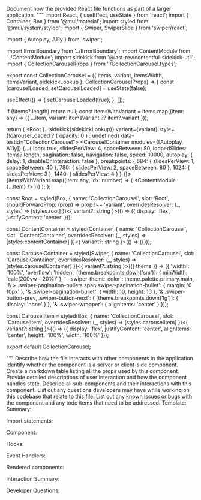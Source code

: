 Document how the provided React file functions as part of a larger application.
"""
import React, { useEffect, useState } from 'react';
import { Container, Box } from '@mui/material';
import styled from '@mui/system/styled';
import { Swiper, SwiperSlide } from 'swiper/react';

import { Autoplay, A11y } from 'swiper';

import ErrorBoundary from '../ErrorBoundary';
import ContentModule from '../ContentModule';
import sidekick from '@last-rev/contentful-sidekick-util';
import { CollectionCarouselProps } from './CollectionCarousel.types';

export const CollectionCarousel = ({
  items,
  variant,
  itemsWidth,
  itemsVariant,
  sidekickLookup
}: CollectionCarouselProps) => {
  const [carouselLoaded, setCarouselLoaded] = useState(false);

  useEffect(() => {
    setCarouselLoaded(true);
  }, []);

  if (!items?.length) return null;
  const itemsWithVariant = items.map((item: any) => ({ ...item, variant: itemsVariant ?? item?.variant }));

  return (
    <ErrorBoundary>
      <Root
        {...sidekick(sidekickLookup)}
        variant={variant}
        style={!carouselLoaded ? { opacity: 0 } : undefined}
        data-testid="CollectionCarousel">
        <ContentContainer maxWidth={itemsWidth} disableGutters>
          <CarouselContainer
            modules={[Autoplay, A11y]}
            {...{
              loop: true,
              slidesPerView: 4,
              spaceBetween: 80,
              loopedSlides: items?.length,
              pagination: false,
              navigation: false,
              speed: 10000,
              autoplay: {
                delay: 1,
                disableOnInteraction: false
              },
              breakpoints: {
                684: {
                  slidesPerView: 1,
                  spaceBetween: 40
                },
                780: {
                  slidesPerView: 2,
                  spaceBetween: 80
                },
                1024: {
                  slidesPerView: 3
                },
                1440: {
                  slidesPerView: 4
                }
              }
            }}>
            {itemsWithVariant.map((item: any, idx: number) => (
              <SwiperSlide key={idx}>
                <CarouselItem>
                  <ContentModule {...item} />
                </CarouselItem>
              </SwiperSlide>
            ))}
          </CarouselContainer>
        </ContentContainer>
      </Root>
    </ErrorBoundary>
  );
};

const Root = styled(Box, {
  name: 'CollectionCarousel',
  slot: 'Root',
  shouldForwardProp: (prop) => prop !== 'variant',
  overridesResolver: (_, styles) => [styles.root]
})<{ variant?: string }>(() => ({
  display: 'flex',
  justifyContent: 'center'
}));

const ContentContainer = styled(Container, {
  name: 'CollectionCarousel',
  slot: 'ContentContainer',
  overridesResolver: (_, styles) => [styles.contentContainer]
})<{ variant?: string }>(() => ({}));

const CarouselContainer = styled(Swiper, {
  name: 'CollectionCarousel',
  slot: 'CarouselContainer',
  overridesResolver: (_, styles) => [styles.carouselContainer]
})<{ variant?: string }>(({ theme }) => ({
  'width': '100%',
  'overflow': 'hidden',
  [theme.breakpoints.down('sm')]: {
    minWidth: 'calc(200vw - 20%)'
  },
  '--swiper-theme-color': theme.palette.primary.main,
  '& > .swiper-pagination-bullets span.swiper-pagination-bullet': {
    margin: '0 10px'
  },
  '& .swiper-pagination-bullet': {
    width: 10,
    height: 10
  },
  '& .swiper-button-prev, .swiper-button-next': {
    [theme.breakpoints.down('lg')]: {
      display: 'none'
    }
  },
  '& .swiper-wrapper': {
    alignItems: 'center'
  }
}));

const CarouselItem = styled(Box, {
  name: 'CollectionCarousel',
  slot: 'CarouselItem',
  overridesResolver: (_, styles) => [styles.carouselItem]
})<{ variant?: string }>(() => ({
  display: 'flex',
  justifyContent: 'center',
  alignItems: 'center',
  height: '100%',
  width: '100%'
}));

export default CollectionCarousel;

"""
Describe how the file interacts with other components in the application.
Identify whether the component is a server or client-side component.
Create a markdown table listing all the props used by this component.
Provide detailed descriptions of user interaction and how the component handles state.
Describe all sub-components and their interactions with this component.
List out any questions developers may have while working on this codebase that relate to this file.
List out any known issues or bugs with the component and any todo items that need to be addressed.
Template:
Summary:
<brief overview of the file and all its major components>

Import statements:
<describe the imports and dependencies>

Component:
<Summary of component>

Hooks:
<list of hooks with descriptions>

Event Handlers:
<list of Event Handlers with descriptions>

Rendered components:
<list of Rendered components with descriptions>

Interaction Summary:
<a summary of how the file could interact with the rest of the application>

Developer Questions:
<a list of questions Developers working with this component may have the following questions when debugging>